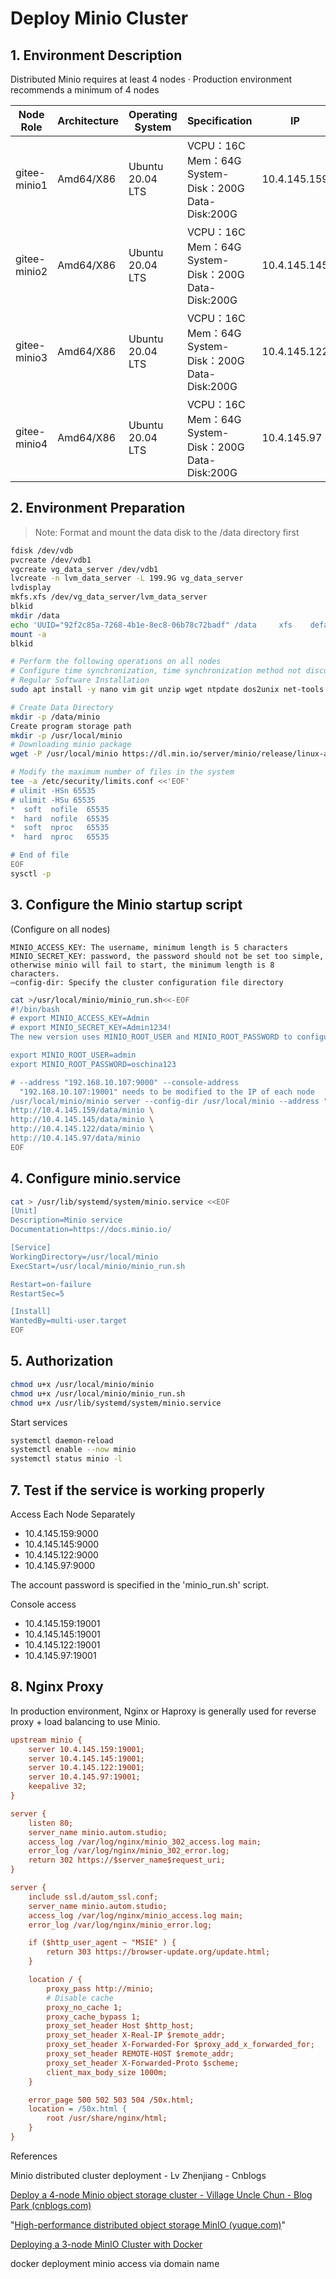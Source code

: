# Deploy Minio Cluster

## 1. Environment Description

Distributed Minio requires at least 4 nodes
· Production environment recommends a minimum of 4 nodes

| Node Role | Architecture | Operating System | Specification | IP | Remarks |
| ------------ | --------- | ---------------- | ------------------------------------------------------------------ | ------------ | ---- |
| gitee-minio1 | Amd64/X86 | Ubuntu 20.04 LTS | VCPU：16C<br />Mem：64G<br />System-Disk：200G<br />Data-Disk:200G | 10.4.145.159 |      |
| gitee-minio2 | Amd64/X86 | Ubuntu 20.04 LTS | VCPU：16C<br />Mem：64G<br />System-Disk：200G<br />Data-Disk:200G | 10.4.145.145 |      |
| gitee-minio3 | Amd64/X86 | Ubuntu 20.04 LTS | VCPU：16C<br />Mem：64G<br />System-Disk：200G<br />Data-Disk:200G | 10.4.145.122 |      |
| gitee-minio4 | Amd64/X86 | Ubuntu 20.04 LTS | VCPU：16C<br />Mem：64G<br />System-Disk：200G<br />Data-Disk:200G | 10.4.145.97  |      |

## 2. Environment Preparation

> Note: Format and mount the data disk to the /data directory first

```sh
fdisk /dev/vdb
pvcreate /dev/vdb1
vgcreate vg_data_server /dev/vdb1
lvcreate -n lvm_data_server -L 199.9G vg_data_server
lvdisplay
mkfs.xfs /dev/vg_data_server/lvm_data_server
blkid
mkdir /data
echo 'UUID="92f2c85a-7268-4b1e-8ec8-06b78c72badf" /data     xfs    defaults  0  0 ' >> /etc/fstab
mount -a
blkid
```

```sh
# Perform the following operations on all nodes
# Configure time synchronization, time synchronization method not discussed
# Regular Software Installation
sudo apt install -y nano vim git unzip wget ntpdate dos2unix net-tools tree htop ncdu nload sysstat psmisc bash-completion fail2ban chrony gcc g++ make jq nfs-common rpcbind libpam-cracklib

# Create Data Directory
mkdir -p /data/minio
Create program storage path
mkdir -p /usr/local/minio
# Downloading minio package
wget -P /usr/local/minio https://dl.min.io/server/minio/release/linux-amd64/minio

# Modify the maximum number of files in the system
tee -a /etc/security/limits.conf <<'EOF'
# ulimit -HSn 65535
# ulimit -HSu 65535
*  soft  nofile  65535
*  hard  nofile  65535
*  soft  nproc   65535
*  hard  nproc   65535

# End of file
EOF
sysctl -p
```

## 3. Configure the Minio startup script

(Configure on all nodes)

```mipsasm
MINIO_ACCESS_KEY: The username, minimum length is 5 characters
MINIO_SECRET_KEY: password, the password should not be set too simple, otherwise minio will fail to start, the minimum length is 8 characters.
–config-dir: Specify the cluster configuration file directory
```

```sh
cat >/usr/local/minio/minio_run.sh<<-EOF
#!/bin/bash
# export MINIO_ACCESS_KEY=Admin
# export MINIO_SECRET_KEY=Admin1234!
The new version uses MINIO_ROOT_USER and MINIO_ROOT_PASSWORD to configure the account password.

export MINIO_ROOT_USER=admin
export MINIO_ROOT_PASSWORD=oschina123

# --address "192.168.10.107:9000" --console-address
  "192.168.10.107:19001" needs to be modified to the IP of each node
/usr/local/minio/minio server --config-dir /usr/local/minio --address "10.4.145.97:9000" --console-address "10.4.145.97:19001" \
http://10.4.145.159/data/minio \
http://10.4.145.145/data/minio \
http://10.4.145.122/data/minio \
http://10.4.145.97/data/minio
EOF
```

## 4. Configure minio.service

```sh
cat > /usr/lib/systemd/system/minio.service <<EOF
[Unit]
Description=Minio service
Documentation=https://docs.minio.io/

[Service]
WorkingDirectory=/usr/local/minio
ExecStart=/usr/local/minio/minio_run.sh

Restart=on-failure
RestartSec=5

[Install]
WantedBy=multi-user.target
EOF
```

## 5. Authorization

```bash
chmod u+x /usr/local/minio/minio
chmod u+x /usr/local/minio/minio_run.sh
chmod u+x /usr/lib/systemd/system/minio.service
```

Start services

```sh
systemctl daemon-reload
systemctl enable --now minio
systemctl status minio -l
```

## 7. Test if the service is working properly

Access Each Node Separately

- 10.4.145.159:9000
- 10.4.145.145:9000
- 10.4.145.122:9000
- 10.4.145.97:9000

The account password is specified in the 'minio_run.sh' script.

Console access

- 10.4.145.159:19001
- 10.4.145.145:19001
- 10.4.145.122:19001
- 10.4.145.97:19001

## 8. Nginx Proxy

In production environment, Nginx or Haproxy is generally used for reverse proxy + load balancing to use Minio.

```ini
upstream minio {
    server 10.4.145.159:19001;
    server 10.4.145.145:19001;
    server 10.4.145.122:19001;
    server 10.4.145.97:19001;
    keepalive 32;
}

server {
    listen 80;
    server_name minio.autom.studio;
    access_log /var/log/nginx/minio_302_access.log main;
    error_log /var/log/nginx/minio_302_error.log;
    return 302 https://$server_name$request_uri;
}

server {
    include ssl.d/autom_ssl.conf;
    server_name minio.autom.studio;
    access_log /var/log/nginx/minio_access.log main;
    error_log /var/log/nginx/minio_error.log;

    if ($http_user_agent ~ "MSIE" ) {
        return 303 https://browser-update.org/update.html;
    }

    location / {
        proxy_pass http://minio;
        # Disable cache
        proxy_no_cache 1;
        proxy_cache_bypass 1;
        proxy_set_header Host $http_host;
        proxy_set_header X-Real-IP $remote_addr;
        proxy_set_header X-Forwarded-For $proxy_add_x_forwarded_for;
        proxy_set_header REMOTE-HOST $remote_addr;
        proxy_set_header X-Forwarded-Proto $scheme;
        client_max_body_size 1000m;
    }

    error_page 500 502 503 504 /50x.html;
    location = /50x.html {
        root /usr/share/nginx/html;
    }
}
```

References

Minio distributed cluster deployment - Lv Zhenjiang - Cnblogs

[Deploy a 4-node Minio object storage cluster - Village Uncle Chun - Blog Park (cnblogs.com)](https://www.cnblogs.com/chunjeh/p/17509003.html)

"[High-performance distributed object storage MinIO (yuque.com)](https://www.yuque.com/fcant/devops/nmcs36#UzUfv)"

[Deploying a 3-node MinIO Cluster with Docker](https://www.cnblogs.com/evescn/p/16242019.html)

docker deployment minio access via domain name
